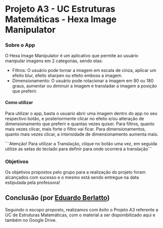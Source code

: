# Projeto A3 - UC Estruturas Matemáticas - Hexa Image Manipulator

### Sobre o App
O Hexa Image Manipulator é um aplicativo que permite ao usuário manipular imagens em 2 categorias, sendo elas:
- Filtros: O usuário pode tornar a imagem em escala de cinza, aplicar um efeito blur, efeito sharpen ou efeito emboss a imagem.
- Dimensionamento: O usuário pode rotacionar a imagem em 90 ou 180 graus, aumentar ou diminuir a imagem e transladar a imagem a posição que preferir.

#### Como utilizar
Para utilizar o app, basta o usuario abrir uma imagem dentro do app no seu respectivo botão, e posteriormente clicar no efeito e/ou alteração de dimensionamento que preferir e quantas vezes quiser. Para filtros, quanto mais vezes clicar, mais forte o filtro vai ficar. Para dimensionamentos, quanto mais vezes clicar, a intensidade de dimensionamento aumenta mais.

´´´Atenção! Para utilizar a Translação, clique no botão uma vez, em seguida utilize as setas do teclado para definir para onde ocorrerá a translação´´´

### Objetivos
Os objetivos propostos pelo grupo para a realização do projeto foram alcançados com sucesso e o mesmo está sendo entregue na data estipulada pela professora!

## Conclusão (por [Eduardo Berlatto](https://www.linkedin.com/in/eduardoberlatto/))
Seguindo o escopo proposto, realizamos com êxito o Projeto A3 referente a UC de Estruturas Matemáticas, com o material a ser disponibilizado aqui e também no Google Drive.